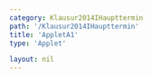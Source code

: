 ```yaml
---
category: Klausur2014IHaupttermin
path: '/Klausur2014IHaupttermin'
title: 'AppletA1'
type: 'Applet'

layout: nil
---
```

<link type="text/css" href="https://cdnjs.cloudflare.com/ajax/libs/jsxgraph/0.99.6/jsxgraph.css"><link rel="stylesheet" type="text/css" href="//cdnjs.cloudflare.com/ajax/libs/jsxgraph/0.99.7/jsxgraph.css" />
<div id="7da90586-726e-4d3e-abfb-cb4a171abc3f" class="jxgbox" style="width:500px; height:500px">
<script type="text/javascript">
    (function() {
	  //board
var board = JXG.JSXGraph.initBoard('7da90586-726e-4d3e-abfb-cb4a171abc3f', {
                boundingbox: [-1, 4, 4, -1],
                axis: false
                
            });
var A = board.create('point', [0,0], {name: 'A', fixed:true, label:{fontsize:16, position:'bot'}, size:2, color:'blue'});

var B = board.create('point', [2.5, 0], {name:'B', fixed: true, label:{fontsize:16}, size:2, color:'blue'});

var C = board.create('point', [2.5, 3], {fixed: true, name:'C', label:{fontsize:16}, size:2, color:'blue'});

var CBA = board.create('angle', [C, B, A], {orthoType: 'sectordot', name: ' '});

var AB = board.create('segment', [A, B], {color:'blue'});
var BC = board.create('segment', [B, C], {color:'blue'});
var AC = board.create('segment', [A, C], {color:'blue'});

var temp = board.create('functiongraph', [x => 0, 0, 2.5], {visible: false});

var P = board.create('glider', [1.696, 0, temp], {name: 'P', color: 'orange', label:{fontsize:16}, size:2});

var PC = board.create('segment', [P, C], {color:'green'});

board.create('polygon', [B,C,P], {fillcolor:'red', fillOpacity:0.2});

var PCB = board.create('angle', [P, C, B], {name: '&phi;', radius:1, label:{fontsize:18, color:'purple'}, fillcolor:'green'});

var getPhi = function(){
return JXG.toFixed(180 / Math.PI * Math.atan((2.5-P.X()) / 3), 2);
}

var getV = function(){
return JXG.toFixed(9 * Math.PI * ((2.5-P.X())/3) * ((2.5-P.X())/3),2);
}

var phi_T = board.create('text', [2.5, 3.5, function() {return '&phi; = ' + getPhi() +'°'; }], {fontsize: 18, color:'purple'});

var V_T = board.create('text', [-0.5, 2, function() {return 'V(' + getPhi() + '°' + ') = ' + getV() + 'cm^3';}], {fontsize:18});

var NR_T = board.create('text', [-0.8, 3.5, '2014 HT I A1'], {fontsize: 18})

var CB_T = board.create('text', [2.58, 1.5, '3'], {fontsize: 18})
var AB_T = board.create('text', [1.25, -0.18, '2,5'], {fontsize: 18})

	
})()
  </script>
  </div>

